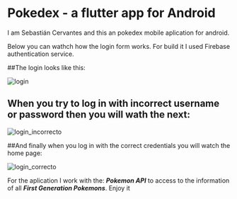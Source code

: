 # Pokedex - a flutter app for Android

I am Sebastián Cervantes and this an pokedex mobile aplication for android.

Below you can wathch how the login form works. For build it I used Firebase authentication service.


##The login looks like this:

![login](https://github.com/Sebascerboni/pokedex/assets/90151064/d558f1a1-47fc-49c8-a3ff-a8b6c46c52ed)

## When you try to log in with incorrect username or password then you will wath the next:
![login_incorrecto](https://github.com/Sebascerboni/pokedex/assets/90151064/a5e450e4-7649-4b8a-b95c-3dbb17d6772c)

##And finally when you log in with the correct credentials you will watch the home page:

![login_correcto](https://github.com/Sebascerboni/pokedex/assets/90151064/1d7e4baa-bd09-4e3d-a264-60c1479e573a)


For the aplication I work with the: **_Pokemon API_** to access to the information of all **_First Generation Pokemons_**. Enjoy it
